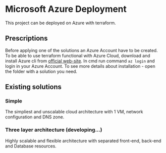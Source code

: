 # Microsoft Azure Deployment

This project can be deployed on Azure with terraform.

## Prescriptions
Before applying one of the solutions an Azure Account have to be created.
To be able to use terraform functional with Azure Cloud, download and install Azure cli from [official web-site](https://docs.microsoft.com/en-us/cli/azure/install-azure-cli).
In cmd run command ```az login``` and login in your Azure Account.
To see more details about installation - open the folder with a solution you need.

## Existing solutions
### Simple

The simpliest and unscalable cloud architecture with 1 VM, network configuration and DNS zone. 

### Three layer architecture (developing...)

Highly scalable and flexible architecture with separated front-end, back-end and Database resources.
